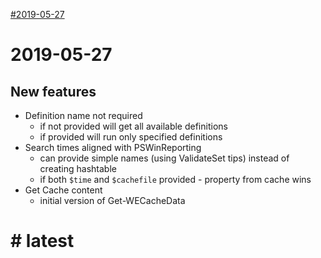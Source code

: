<!-- TOC -->
[#2019-05-27](#2019-05-27)
<!-- TOC -->

# 2019-05-27

## New features

- Definition name not required
    - if not provided will get all available definitions
    - if provided will run only specified definitions
- Search times aligned with PSWinReporting
    - can provide simple names (using ValidateSet tips) instead of creating hashtable
    - if both `$time` and `$cachefile` provided - property from cache wins
- Get Cache content
    - initial version of Get-WECacheData

##

# # latest
